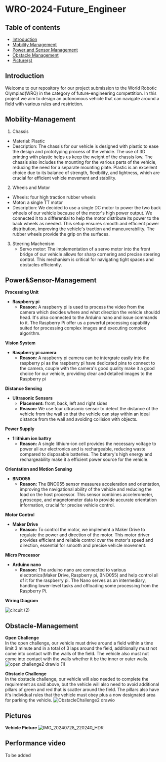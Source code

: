 # WRO-2024-Future_Engineer
## Table of contents

- [Introduction](#Introduction)
- [Mobility Management](#Mobility-Management)
- [Power and Sensor Management](#Power&Sensor-Management)
- [Obstacle Management](#Obstacle-Management)
- [Picture(s)](#Pictures)

## Introduction

Welcome to our repository for our project submission to the World Robotic Olympiad(WRO)
in the category of future-engineering compettition. In this project we aim to design an
autonomous vehicle that can navigate around a field with various rules and restriction.

## Mobility-Management

1. Chassis
  - Material: Plastic
  - Description: The chassis for our vehicle is designed with plastic to ease the
    design and prototyping process of the vehicle. The use of 3D printing with plastic 
    helps us keep the weight of the chassis low. The chassis also includes the mounting
    for the various parts of the vehicle, reducing the need for a separate mounting plate.
    Plastic is an excellent choice due to its balance of strength, flexibility, and lightness,
    which are crucial for efficient vehicle movement and stability.
    
2. Wheels and Motor
  - Wheels: four high traction rubber wheels
  - Motor: a single TT motor
  - Description: We decided to use a single DC motor to power the two back wheels
    of our vehicle because of the motor's high power output. We connected it to
    a differential to help the motor distribute its power to the back wheels as
    needed. This setup ensures smooth and efficient power distribution, improving
    the vehicle's traction and maneuverability. The rubber wheels provide the grip
    on the surfaces.

3. Steering Machenism
   - Servo motor: The implementation of a servo motor into the front bridge of our
     vehicle allows for sharp cornering and precise steering control. This mechanism
     is critical for navigating tight spaces and obstacles efficiently.

## Power&Sensor-Management
**Processing Unit**
- **Raspberry pi**
  - **Reason:** A raspberry pi is used to process the video from the camera which decides where
    and what direction the vehicle shouldd head. It's also connected to the Arduino nano and
    issue commands to it. The Raspberry Pi offer us a powerful processing capability suited
    for processing complex images and executing complex algorithm.

**Vision System**
- **Raspberry pi camera**
  - **Reason:** A raspberry pi camera can be intergrate easily into the raspberry pi as
    the raspberry pi have dedicated pins to connect to the camera, couple with the
    camera's good quality make it a good choice for our vehicle, providing clear and
    detailed images to the Raspberry pi

**Distance Sensing**
- **Ultrasonic Sensors**
  - **Placement:** front, back, left and right sides
  - **Reason:** We use four ultrasonic sensor to detect the distance of the vehicle from
    the wall so that the vehicle can stay within an ideal distance from the wall and
    avoiding collision with objects.

**Power Supply**
- **1 lithium ion battry**
  - **Reason:** A single lithium-ion cell provides the necessary voltage to power all
    our electronics and is rechargeable, reducing waste compared to disposable batteries.
    The battery's high energy and rechargeability make it a efficient power source for
    the vehicle.

**Orientation and Motion Sensing**
- **BNO055**
  - **Reason:** The BNO055 sensor measures acceleration and orientation, improving the
    navigational ability of the vehicle and reducing the load on the host processor.
    This sensor combines accelerometer, gyroscope, and magnetometer data to provide
    accurate orientation information, crucial for precise vehicle control.

**Motor Control**
- **Maker Drive**
  - **Reason:** To control the motor, we implement a Maker Drive to regulate the power
    and direction of the motor. This motor driver provides efficient and reliable
    control over the motor's speed and direction, essential for smooth and precise
    vehicle movement.

**Micro Processor**
- **Arduino nano**
  - **Reason:** The arduino nano are connected to various electronics(Maker Drive, Raspberry pi,
    BNO055) and help control all of it for the raspberry pi. The Nano serves as an intermediary,
    handling lower-level tasks and offloading some processing from the Raspberry Pi.



**Wiring Diagram**

![circuit (2)](https://github.com/user-attachments/assets/ee321578-954b-4a7f-b899-d265ed52cab6)

## Obstacle-Management  
**Open Challenge**  
In the open challenge, our vehicle must drive around a field within a time limit 3 minute and
in a total of 3 laps around the field, additionally must not come into contact with the walls 
of the field. The vehicle also must not come into contact with the walls whether it be the 
inner or outer walls.
![open challenge2 drawio (1)](https://github.com/user-attachments/assets/29609437-159f-4914-81d7-570c17d80eff)

**Obstacle Challenge**  
In the obstacle challenge, our vehicle will also needed to complete the requirement as said above,
but the vehicle will also need to avoid additional pillars of green and red that is scatter around
the field. The pillars also have it's individual rules that the vehicle must obey plus a now designated
area for parking the vehicle.
![ObstacleChallenge2 drawio](https://github.com/user-attachments/assets/226d0d06-ef2b-4151-918d-a48813322abe)

## Pictures

**Vehicle Picture**
![IMG_20240728_220240_HDR](https://github.com/user-attachments/assets/e0066bca-ebf5-45b9-8d32-52aec4c62f70)


## Performance video
To be added
